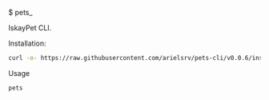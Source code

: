 $ pets_

IskayPet CLI.

Installation:

```bash
curl -o- https://raw.githubusercontent.com/arielsrv/pets-cli/v0.0.6/install.sh | bash
```

Usage

```bash
pets
```
